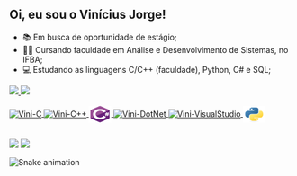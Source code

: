 ## Oi, eu sou o Vinícius Jorge!

- 📚 Em busca de oportunidade de estágio;
- 👨‍🎓 Cursando faculdade em Análise e Desenvolvimento de Sistemas, no IFBA;
- 💻 Estudando as linguagens C/C++ (faculdade), Python, C# e SQL;

<div>
  
  <a href="https://github.com/vinicius-jorge">
  <img height="150em" src="https://github-readme-stats.vercel.app/api?username=vinicius-jorge&show_icons=true&theme=graywhite&include_all_commits=true&count_private=true"/>
  <img height="100em" src="https://github-readme-stats.vercel.app/api/top-langs?username=vinicius-jorge&layout=compact&langs_count=5&theme=graywhite"/>


<div>

<div style="display: inline_block"><br>
  <img align="center" alt="Vini-C" height="30" width="40" src="https://cdn.jsdelivr.net/gh/devicons/devicon/icons/c/c-original.svg">
  <img align="center" alt="Vini-C++" height="30" width="40" src="https://cdn.jsdelivr.net/gh/devicons/devicon/icons/cplusplus/cplusplus-original.svg">
  <img align="center" alt="Vini-Csharp" height="30" width="40" src="https://raw.githubusercontent.com/devicons/devicon/master/icons/csharp/csharp-original.svg">
  <img align="center" alt="Vini-DotNet" height="30" width="40" src="https://cdn.jsdelivr.net/gh/devicons/devicon/icons/dot-net/dot-net-original.svg" />
  <img align="center" alt="Vini-VisualStudio" height="30" width="40" src="https://cdn.jsdelivr.net/gh/devicons/devicon/icons/visualstudio/visualstudio-plain.svg" />
  <img align="center" alt="Vini-Python" height="30" width="40" src="https://raw.githubusercontent.com/devicons/devicon/master/icons/python/python-original.svg">

 <!--
  
  <img align="center" alt="Vini-MSSqlServer" height="30" width="40" src="https://cdn.jsdelivr.net/gh/devicons/devicon/icons/microsoftsqlserver/microsoftsqlserver-plain.svg" />
  <img align="center" alt="Vini-Pandas" height="30" width="40" src="https://cdn.jsdelivr.net/gh/devicons/devicon/icons/pandas/pandas-original.svg" />
  <img align="center" alt="Vini-Flask" height="30" width="40" src="https://cdn.jsdelivr.net/gh/devicons/devicon/icons/flask/flask-original.svg" />
  <img align="center" alt="Vini-Selenium" height="30" width="40" src="https://cdn.jsdelivr.net/gh/devicons/devicon/icons/selenium/selenium-original.svg" />
  <img align="center" alt="Vini-MySql" height="30" width="40" src="https://cdn.jsdelivr.net/gh/devicons/devicon/icons/mysql/mysql-original.svg" />
  <img align="center" alt="Vini-SqlLite" height="30" width="40" src="https://cdn.jsdelivr.net/gh/devicons/devicon/icons/sqlite/sqlite-original.svg" />
  <img align="center" alt="Vini-PostgreSql" height="30" width="40" src="https://cdn.jsdelivr.net/gh/devicons/devicon/icons/postgresql/postgresql-original.svg" />



<img align="right" alt="Vini-pic" height="150" style="border-radius:50px;" src=" ">
</div>

-->

##
  

<div> 
  
  <a href = "mailto:vinicius.jorge@outlook.com"><img src="https://img.shields.io/badge/Microsoft_Outlook-0078D4?style=for-the-badge&logo=microsoft-outlook&logoColor=white" target="_blank"></a>
  <a href="https://www.linkedin.com/in/vjpaixaosouza" target="_blank"><img src="https://img.shields.io/badge/-LinkedIn-%230077B5?style=for-the-badge&logo=linkedin&logoColor=white" target="_blank"></a> 
  
  
 ![Snake animation](https://github.com/vinicius-jorge/vinicius-jorge/blob/output/github-contribution-grid-snake.svg)

  
</div>
  
  
  
  
  
